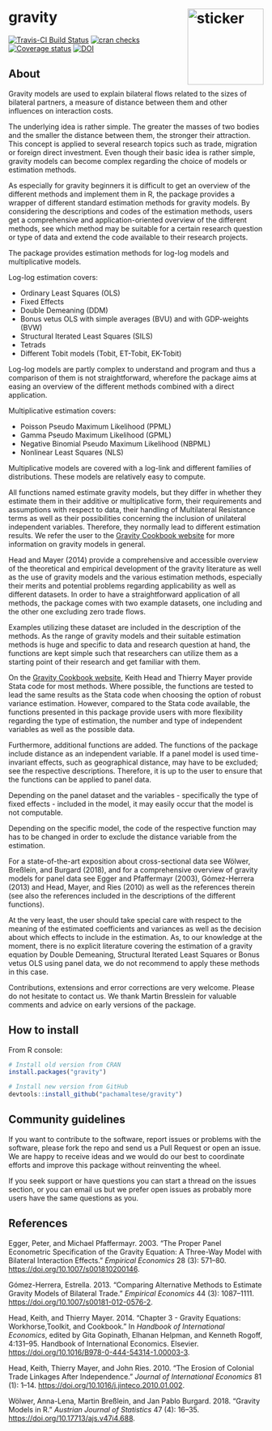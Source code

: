 
# gravity <img src="http://pacha.hk/gravity/apple.svg" width=150 align="right" alt="sticker"/>

[![Travis-CI Build
Status](https://travis-ci.org/pachamaltese/gravity.svg?branch=master)](https://travis-ci.org/pachamaltese/gravity)
[![cran
checks](https://cranchecks.info/badges/summary/gravity)](https://cran.r-project.org/web/checks/check_results_gravity.html)
[![Coverage
status](https://codecov.io/gh/pachamaltese/gravity/branch/master/graph/badge.svg)](https://codecov.io/github/pachamaltese/gravity?branch=master)
[![DOI](https://zenodo.org/badge/doi/10.17713/ajs.v47i4.688.svg)](https://doi.org/10.17713/ajs.v47i4.688)

## About

Gravity models are used to explain bilateral flows related to the sizes
of bilateral partners, a measure of distance between them and other
influences on interaction costs.

The underlying idea is rather simple. The greater the masses of two
bodies and the smaller the distance between them, the stronger their
attraction. This concept is applied to several research topics such as
trade, migration or foreign direct investment. Even though their basic
idea is rather simple, gravity models can become complex regarding the
choice of models or estimation methods.

As especially for gravity beginners it is difficult to get an overview
of the different methods and implement them in R, the package provides a
wrapper of different standard estimation methods for gravity models. By
considering the descriptions and codes of the estimation methods, users
get a comprehensive and application-oriented overview of the different
methods, see which method may be suitable for a certain research
question or type of data and extend the code available to their research
projects.

The package provides estimation methods for log-log models and
multiplicative models.

Log-log estimation covers:

  - Ordinary Least Squares (OLS)
  - Fixed Effects
  - Double Demeaning (DDM)
  - Bonus vetus OLS with simple averages (BVU) and with GDP-weights
    (BVW)
  - Structural Iterated Least Squares (SILS)
  - Tetrads
  - Different Tobit models (Tobit, ET-Tobit, EK-Tobit)

Log-log models are partly complex to understand and program and thus a
comparison of them is not straightforward, wherefore the package aims at
easing an overview of the different methods combined with a direct
application.

Multiplicative estimation covers:

  - Poisson Pseudo Maximum Likelihood (PPML)
  - Gamma Pseudo Maximum Likelihood (GPML)
  - Negative Binomial Pseudo Maximum Likelihood (NBPML)
  - Nonlinear Least Squares (NLS)

Multiplicative models are covered with a log-link and different families
of distributions. These models are relatively easy to compute.

All functions named estimate gravity models, but they differ in whether
they estimate them in their additive or multiplicative form, their
requirements and assumptions with respect to data, their handling of
Multilateral Resistance terms as well as their possibilities concerning
the inclusion of unilateral independent variables. Therefore, they
normally lead to different estimation results. We refer the user to the
[Gravity Cookbook website](https://sites.google.com/site/hiegravity/)
for more information on gravity models in general.

Head and Mayer (2014) provide a comprehensive and accessible overview of
the theoretical and empirical development of the gravity literature as
well as the use of gravity models and the various estimation methods,
especially their merits and potential problems regarding applicability
as well as different datasets. In order to have a straightforward
application of all methods, the package comes with two example datasets,
one including and the other one excluding zero trade flows.

Examples utilizing these dataset are included in the description of the
methods. As the range of gravity models and their suitable estimation
methods is huge and specific to data and research question at hand, the
functions are kept simple such that researchers can utilize them as a
starting point of their research and get familiar with them.

On the [Gravity Cookbook
website](https://sites.google.com/site/hiegravity/), Keith Head and
Thierry Mayer provide Stata code for most methods. Where possible, the
functions are tested to lead the same results as the Stata code when
choosing the option of robust variance estimation. However, compared to
the Stata code available, the functions presented in this package
provide users with more flexibility regarding the type of estimation,
the number and type of independent variables as well as the possible
data.

Furthermore, additional functions are added. The functions of the
package include distance as an independent variable. If a panel model is
used time-invariant effects, such as geographical distance, may have to
be excluded; see the respective descriptions. Therefore, it is up to the
user to ensure that the functions can be applied to panel data.

Depending on the panel dataset and the variables - specifically the type
of fixed effects - included in the model, it may easily occur that the
model is not computable.

Depending on the specific model, the code of the respective function may
has to be changed in order to exclude the distance variable from the
estimation.

For a state-of-the-art exposition about cross-sectional data see Wölwer,
Breßlein, and Burgard (2018), and for a comprehensive overview of
gravity models for panel data see Egger and Pfaffermayr (2003),
Gómez-Herrera (2013) and Head, Mayer, and Ries (2010) as well as the
references therein (see also the references included in the descriptions
of the different functions).

At the very least, the user should take special care with respect to the
meaning of the estimated coefficients and variances as well as the
decision about which effects to include in the estimation. As, to our
knowledge at the moment, there is no explicit literature covering the
estimation of a gravity equation by Double Demeaning, Structural
Iterated Least Squares or Bonus vetus OLS using panel data, we do not
recommend to apply these methods in this case.

Contributions, extensions and error corrections are very welcome. Please
do not hesitate to contact us. We thank Martin Bresslein for valuable
comments and advice on early versions of the package.

## How to install

From R console:

``` r
# Install old version from CRAN
install.packages("gravity")

# Install new version from GitHub
devtools::install_github("pachamaltese/gravity")
```

## Community guidelines

If you want to contribute to the software, report issues or problems
with the software, please fork the repo and send us a Pull Request or
open an issue. We are happy to receive ideas and we would do our best to
coordinate efforts and improve this package without reinventing the
wheel.

If you seek support or have questions you can start a thread on the
issues section, or you can email us but we prefer open issues as
probably more users have the same questions as you.

## References

<div id="refs" class="references">

<div id="ref-Egger2003">

Egger, Peter, and Michael Pfaffermayr. 2003. “The Proper Panel
Econometric Specification of the Gravity Equation: A Three-Way Model
with Bilateral Interaction Effects.” *Empirical Economics* 28 (3):
571–80. <https://doi.org/10.1007/s001810200146>.

</div>

<div id="ref-Gomez-Herrera2013">

Gómez-Herrera, Estrella. 2013. “Comparing Alternative Methods to
Estimate Gravity Models of Bilateral Trade.” *Empirical Economics* 44
(3): 1087–1111. <https://doi.org/10.1007/s00181-012-0576-2>.

</div>

<div id="ref-Head2014">

Head, Keith, and Thierry Mayer. 2014. “Chapter 3 - Gravity Equations:
Workhorse,Toolkit, and Cookbook.” In *Handbook of International
Economics*, edited by Gita Gopinath, Elhanan Helpman, and Kenneth
Rogoff, 4:131–95. Handbook of International Economics. Elsevier.
<https://doi.org/10.1016/B978-0-444-54314-1.00003-3>.

</div>

<div id="ref-Head2010">

Head, Keith, Thierry Mayer, and John Ries. 2010. “The Erosion of
Colonial Trade Linkages After Independence.” *Journal of International
Economics* 81 (1): 1–14.
<https://doi.org/10.1016/j.jinteco.2010.01.002>.

</div>

<div id="ref-WoelwerBressleinBurgard2018">

Wölwer, Anna-Lena, Martin Breßlein, and Jan Pablo Burgard. 2018.
“Gravity Models in R.” *Austrian Journal of Statistics* 47 (4): 16–35.
<https://doi.org/10.17713/ajs.v47i4.688>.

</div>

</div>
